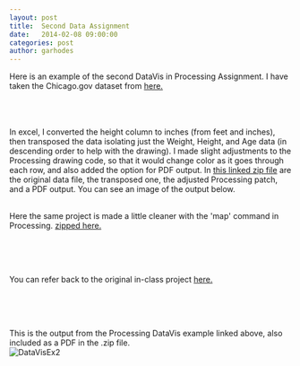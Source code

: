 ```yaml
---
layout: post
title:  Second Data Assignment
date:   2014-02-08 09:00:00
categories: post
author: garhodes
---
```


Here is an example of the second DataVis in Processing Assignment.  I have taken the Chicago.gov dataset from <a href="https://data.cityofchicago.org/Public-Safety/Sex-Offenders/vc9r-bqvy" target="_new">here.</a> </br></br>



</br></br>
In excel, I converted the height column to inches (from feet and inches), then transposed the data isolating just the Weight, Height, and Age data (in descending order to help with the drawing).  I made slight adjustments to the Processing drawing code, so that it would change color as it goes through each row, and also added the option for PDF output.  In <a href="http://saic.github.io/TheArtOfDataVisualization/people/garhodes/data/ArtDataVis_example2_sexOffender.zip" target="_new">this linked zip file</a>  are the original data file, the transposed one, the adjusted Processing patch, and a PDF output.  You can see an image of the output below.
</br></br>

Here the same project is made a little cleaner with the 'map' command in Processing. <a href="http://saic.github.io/TheArtOfDataVisualization/people/garhodes/data/ArtDataVis_example2_sexOffender_mapped.zip" target="_new">zipped here.</a> </br></br>




</br></br>

You can refer back to the original in-class project <a href="http://saic.github.io/TheArtOfDataVisualization/processing/2014/02/04/FirstDataExperiment.html" target="_new">here.</a> </br></br>

</br></br>

This is the output from the Processing DataVis example linked above, also included as a PDF in the .zip file.
</br>
![DataVisEx2](/TheArtOfDataVisualization/people/garhodes/img/ArtDataVis_ex2.jpg "Output from DataVis Assignment2 example.")
</br></br>